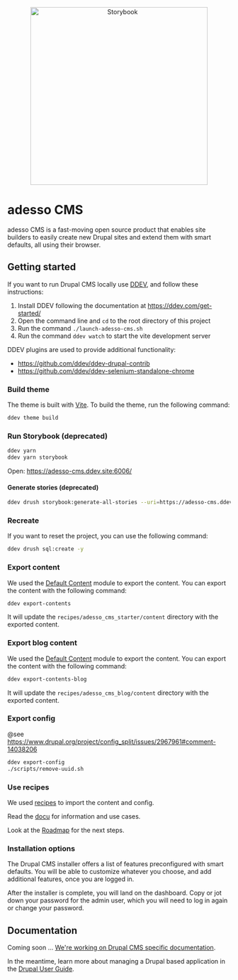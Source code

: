 <p align="center">
  <a href="https://adesso-cms-6a5b25.pages.adesso-projects.com/?path=/docs/introduction--docs">
    <picture>
      <source media="(prefers-color-scheme: dark)" srcset="https://user-images.githubusercontent.com/263385/199832481-bbbf5961-6a26-481d-8224-51258cce9b33.png">
      <img src="https://user-images.githubusercontent.com/321738/63501763-88dbf600-c4cc-11e9-96cd-94adadc2fd72.png" alt="Storybook" width="400" />
    </picture>
  </a>
</p>

# adesso CMS

adesso CMS is a fast-moving open source product that enables site builders to easily create new Drupal sites and extend them with smart defaults, all using their browser.

## Getting started

If you want to run Drupal CMS locally use [DDEV](https://ddev.com), and follow these instructions:

1. Install DDEV following the documentation at <https://ddev.com/get-started/>
2. Open the command line and `cd` to the root directory of this project
3. Run the command `./launch-adesso-cms.sh`
4. Run the command `ddev watch` to start the vite development server

DDEV plugins are used to provide additional functionality:

* https://github.com/ddev/ddev-drupal-contrib
* https://github.com/ddev/ddev-selenium-standalone-chrome



### Build theme

The theme is built with [Vite](https://vite.dev/). To build the theme, run the following command:

```bash
ddev theme build
```

### Run Storybook (deprecated)

```bash
ddev yarn
ddev yarn storybook
```

Open: https://adesso-cms.ddev.site:6006/

#### Generate stories (deprecated)

```bash
ddev drush storybook:generate-all-stories --uri=https://adesso-cms.ddev.site
```

### Recreate

If you want to reset the project, you can use the following command:

```bash
ddev drush sql:create -y
```

### Export content

We used the [Default Content](https://git.drupalcode.org/project/default_content) module to export the content. You can export the content with the following command:

```bash
ddev export-contents
```

It will update the `recipes/adesso_cms_starter/content` directory with the exported content.

### Export blog content

We used the [Default Content](https://git.drupalcode.org/project/default_content) module to export the content. You can export the content with the following command:

```bash
ddev export-contents-blog
```

It will update the `recipes/adesso_cms_blog/content` directory with the exported content.

### Export config

@see https://www.drupal.org/project/config_split/issues/2967961#comment-14038206

```bash
ddev export-config
./scripts/remove-uuid.sh
```

### Use recipes

We used [recipes](https://git.drupalcode.org/project/distributions_recipes/-/blob/1.0.x/docs/recipe.md) to import the content and config.

Read the [docu](https://git.drupalcode.org/project/distributions_recipes/-/blob/1.0.x/docs/config_actions.md) for information and use cases.

Look at the [Roadmap](https://git.drupalcode.org/project/distributions_recipes/-/blob/1.0.x/docs/recipe_roadmap.md) for the next steps.

### Installation options

The Drupal CMS installer offers a list of features preconfigured with smart defaults. You will be able to customize whatever you choose, and add additional features, once you are logged in.

After the installer is complete, you will land on the dashboard. Copy or jot down your password for the admin user, which you will need to log in again or change your password.

## Documentation

Coming soon ... [We're working on Drupal CMS specific documentation](https://www.drupal.org/project/drupal_cms/issues/3454527).

In the meantime, learn more about managing a Drupal based application in the [Drupal User Guide](https://www.drupal.org/docs/user_guide/en/index.html).
